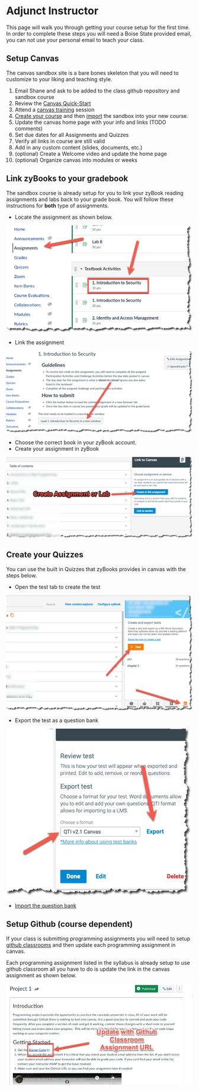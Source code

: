# Adjunct Instructor

This page will walk you through getting your course setup for the first
time. In order to complete these steps you will need a Boise State
provided email, you can not use your personal email to teach your class.

## Setup Canvas

The canvas sandbox site is a bare bones skeleton that you will need to
customize to your liking and teaching style.

1. Email Shane and ask to be added to the class github repository and sandbox course
2. Review the [Canvas Quick-Start](https://boisestate.atlassian.net/wiki/spaces/LTS/pages/160006166/Canvas+Quick-Start)
3. Attend a [canvas training](https://www.boisestate.edu/oit-learning/training-events/) session
4. [Create your
   course](https://boisestate.atlassian.net/wiki/spaces/LTS/pages/1363214337/Creating+a+Single-Section+Canvas+Course+with+Middleware)
   and then [import](https://boisestate.atlassian.net/wiki/spaces/LTS/pages/1369604108/Canvas+to+Canvas+Course+Import+course+copy) the sandbox into your new course.
5. Update the canvas home page with your info and links (TODO comments)
6. Set due dates for all Assignments and Quizzes
7. Verify all links in course are still valid
8. Add in any custom content (slides, documents, etc.)
9. (optional) Create a Welcome video and update the home page
10. (optional) Organize canvas into modules or weeks

## Link zyBooks to your gradebook

The sandbox course is already setup for you to link your zyBook reading assignments and labs back to
your grade book. You will follow these instructions for **both** type of assignments.

- Locate the assignment as shown below.

![locate assignment](images/locate-textbook-activities.png)

- Link the assignment

![edit assignment](images/link-assignment.png)

- Choose the correct book in your zyBook account.
- Create your assignment in zyBook

![create assignment](images/create-assignment.png)


## Create your Quizzes

You can use the built in Quizzes that zyBooks provides in canvas with the steps below.

- Open the test tab to create the test

![create test](images/zybook-create-test.png)

-  Export the test as a question bank

![export test](images/zybook-export-test.png)

- [Import the question bank](https://boisestate.atlassian.net/wiki/spaces/LTS/pages/1723891720/Canvas+FAQ+How+do+I+import+quizzes+from+QTI+packages)


## Setup Github (course dependent)

If your class is submitting programming assignments you will need to
setup [github classrooms](github-classroom-setup.md) and then update
each programming assignment in canvas.

Each programming assignment listed in the syllabus is already setup to
use github classroom all you have to do is update the link in the canvas
assignment as shown below.

![canvas github classroom](images/canvas-github-classroom-update.png)

